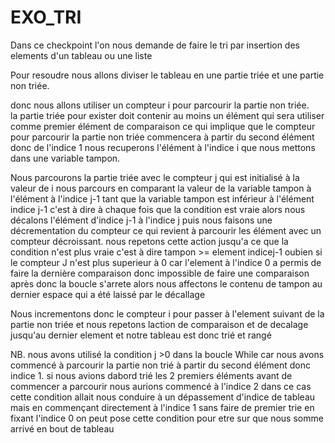 # EXO_TRI

Dans ce checkpoint l'on nous demande de faire le tri par insertion des elements d'un tableau ou une liste

Pour resoudre nous allons diviser le tableau en une partie triée et une partie non triée.

donc nous allons utiliser un compteur i pour parcourir la partie non triée.  
la partie triée pour exister doit contenir au moins un élément qui sera utiliser comme premier élément de comparaison  ce qui implique que le compteur pour parcourir la partie non triée commencera à partir du second élément donc de l'indice 1
nous recuperons l'élément à l'indice i que nous mettons dans une variable tampon.

Nous parcourons la partie  triée avec le compteur j qui est initialisé à la valeur de i
nous parcours en comparant la valeur de la variable tampon à l'élément à l'indice j-1 tant que la variable tampon est inférieur à l'élément indice j-1 c'est à dire à chaque fois  que la condition est vraie  alors nous décalons l'élément d'indice j-1 à l'indice j puis nous faisons une décrementation du compteur ce qui revient à parcourir les élément avec un compteur décroissant. nous repetons cette action jusqu'a ce que la condition n'est plus vraie c'est à dire tampon >= element indicej-1   oubien si le compteur J n'est plus superieur à 0 car l'element à l'indice 0 a permis de faire la dernière comparaison donc impossible de faire une comparaison après donc la boucle s'arrete
alors nous affectons le contenu de tampon au dernier espace qui a été laissé par le décallage

Nous incrementons donc le compteur i pour passer à l'element suivant de la partie non triée et nous repetons laction de comparaison et de decalage jusqu'au dernier element et notre tableau est donc trié et rangé

NB. nous avons utilisé la condition j >0 dans la boucle While car nous avons commencé à parcourir la partie non trié à partir du second élément donc indice 1. si nous avions dabord trié les 2 premiers éléments avant de commencer a parcourir  nous aurions commencé à l'indice 2 dans ce cas cette condition allait nous conduire à  un dépassement d'indice de tableau mais en commençant  directement à l'indice 1 sans faire de premier trie en fixant l'indice 0 on peut pose cette condition pour etre sur que nous somme arrivé en bout de tableau



